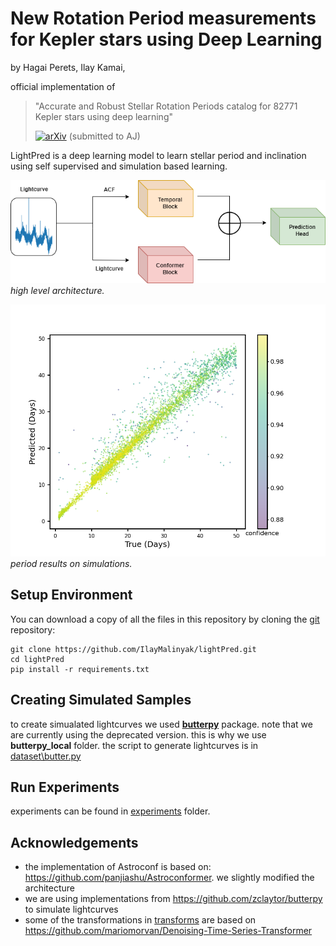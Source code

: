 # New Rotation Period measurements for Kepler stars using Deep Learning

by
Hagai Perets,
Ilay Kamai,

official implementation of
> "Accurate and Robust Stellar Rotation Periods catalog for 82771 Kepler stars using deep learning"
> 
> [![arXiv](https://img.shields.io/badge/arXiv-2407.06858-b31b1b.svg)](https://arxiv.org/abs/2407.06858) (submitted to AJ)

LightPred is a deep learning model to learn stellar period and inclination
using self supervised and simulation based learning. 

![alt text](https://github.com/ilayMalinyak/lightPred/blob/master/images/lightPred.drawio.png?raw=true)
*high level architecture.*
> 
![alt text](https://github.com/ilayMalinyak/lightPred/blob/master/images/period_exp47_scatter.png?raw=true)
*period results on simulations.*

## Setup Environment

You can download a copy of all the files in this repository by cloning the
[git](https://git-scm.com/) repository:

    git clone https://github.com/IlayMalinyak/lightPred.git
    cd lightPred
    pip install -r requirements.txt

## Creating Simulated Samples
   to create simualated lightcurves we used **[butterpy](https://github.com/zclaytor/butterpy)** package.
note that we are currently using the deprecated version. this is why we use **butterpy_local** folder.
the script to generate lightcurves is in [dataset\butter.py](https://github.com/IlayMalinyak/lightPred/blob/master/dataset/butter.py)
## Run Experiments

experiments can be found in [experiments](https://github.com/IlayMalinyak/lightPred/tree/master/experiments)
folder.


## Acknowledgements

- the implementation of Astroconf is based on: https://github.com/panjiashu/Astroconformer. we slightly modified the architecture
- we are using implementations from https://github.com/zclaytor/butterpy to simulate lightcurves
- some of the transformations in [transforms](https://github.com/IlayMalinyak/lightPred/tree/master/transforms) are based on https://github.com/mariomorvan/Denoising-Time-Series-Transformer
